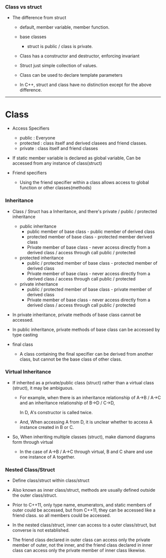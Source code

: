 ### Class vs struct

* The difference from struct

  * default, member variable, member function.

  * base classes

    * struct is public / class is  private.

  * Class has a constructor and destructor, enforcing invariant

  * Struct just simple collection of values.

  * Class can be used to declare template parameters

    

  * In C++, struct and class have no distinction except for the above difference.

---

# Class

* Access Specifiers

  * public : Everyone
  * protected : class itself and derived clasees and friend classes.
  * private : class itself and friend classes
* If static member variable is declared as global variable, Can be accessed from any instance of class(struct)



* Friend specifiers
  * Using the friend specifier within a class allows access to global function or other classes(methods)



### Inheritance

* Class / Struct has a Inheritance,  and there's private / public / protected inheritance
  * public inheritance
    * public member of base class - public member of derived class
    * protected member of base class - protected member derived class
    * Private member of base class - never access directly from a derived class / access through call public / protected
  * protected inheritance
    * public / protected member of base class - protected member of derived class
    * Private member of base class - never access directly from a derived class / access through call public / protected
  * private inheritance
    * public / protected member of base class - private member of derived class
    * Private member of base class - never access directly from a derived class / access through call public / protected
    
    
  
* In private inheritance, private methods of base class cannot be accessed.

* In public inheritance, private methods of base class can be accessed by type casting



* final class
  * A class containing the final specifier can be derived from another class, but cannot be the base class of other class.



### Virtual Inheritance

* If inherited as a private/public class (struct) rather than a virtual class (struct), it may be ambiguous.

  * For example, when there is an inheritance relationship of A->B / A->C and an inheritance relationship of B->D / C->D, 

     In D, A's constructor is called twice.  

  * And, When accessing A from D, it is unclear whether to access A instance created in B or C.

* So, When inheriting multiple classes (struct), make diamond diagrams form through virtual

  * In the case of A->B / A->C through virtual, B and C share and use one instance of A together.



### Nested Class/Struct

* Define class/struct within class/struct
* Also known as inner class/struct, methods are usually defined outside the outer class/struct.
* Prior to C++11, only type name, enumerators, and static members of outer could be accessed, but from C++11, they can be accessed like a friend class. so all members could be accessed.

* In the nested class/struct, inner can access to a outer class/struct, but converse is not established.
* The friend class declared in outer class can access only the private member of outer, not the inner, and the friend class declared in inner class can access only the private member of inner class likewise.

